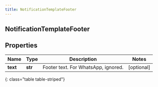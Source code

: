```yaml
---
title: NotificationTemplateFooter
---
```

## NotificationTemplateFooter

## Properties

|Name | Type | Description | Notes|
|------------ | ------------- | ------------- | -------------|
| **text** | **str** | Footer text. For WhatsApp, ignored. | [optional] |
{: class="table table-striped"}


